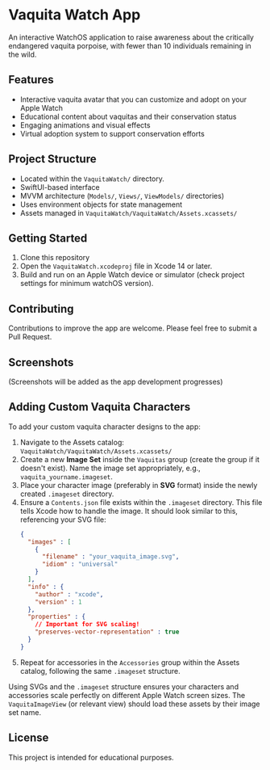 # Vaquita Watch App

An interactive WatchOS application to raise awareness about the critically endangered vaquita porpoise, with fewer than 10 individuals remaining in the wild.

## Features

- Interactive vaquita avatar that you can customize and adopt on your Apple Watch
- Educational content about vaquitas and their conservation status
- Engaging animations and visual effects
- Virtual adoption system to support conservation efforts

## Project Structure

- Located within the `VaquitaWatch/` directory.
- SwiftUI-based interface
- MVVM architecture (`Models/`, `Views/`, `ViewModels/` directories)
- Uses environment objects for state management
- Assets managed in `VaquitaWatch/VaquitaWatch/Assets.xcassets/`

## Getting Started

1. Clone this repository
2. Open the `VaquitaWatch.xcodeproj` file in Xcode 14 or later.
3. Build and run on an Apple Watch device or simulator (check project settings for minimum watchOS version).

## Contributing

Contributions to improve the app are welcome. Please feel free to submit a Pull Request.

## Screenshots

(Screenshots will be added as the app development progresses)

## Adding Custom Vaquita Characters

To add your custom vaquita character designs to the app:

1.  Navigate to the Assets catalog: `VaquitaWatch/VaquitaWatch/Assets.xcassets/`
2.  Create a new **Image Set** inside the `Vaquitas` group (create the group if it doesn't exist). Name the image set appropriately, e.g., `vaquita_yourname.imageset`.
3.  Place your character image (preferably in **SVG** format) inside the newly created `.imageset` directory.
4.  Ensure a `Contents.json` file exists within the `.imageset` directory. This file tells Xcode how to handle the image. It should look similar to this, referencing your SVG file:
    ```json
    {
      "images" : [
        {
          "filename" : "your_vaquita_image.svg",
          "idiom" : "universal"
        }
      ],
      "info" : {
        "author" : "xcode",
        "version" : 1
      },
      "properties" : {
        // Important for SVG scaling!
        "preserves-vector-representation" : true
      }
    }
    ```
5.  Repeat for accessories in the `Accessories` group within the Assets catalog, following the same `.imageset` structure.

Using SVGs and the `.imageset` structure ensures your characters and accessories scale perfectly on different Apple Watch screen sizes. The `VaquitaImageView` (or relevant view) should load these assets by their image set name.

## License

This project is intended for educational purposes. 